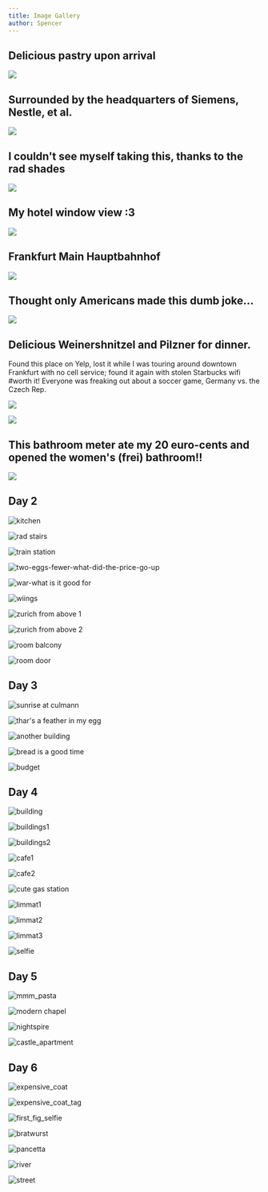 ```yaml
---
title: Image Gallery
author: Spencer
---
```


## Delicious pastry upon arrival
![](images/IMG_20170901_163237.jpg)

## Surrounded by the headquarters of Siemens, Nestle, et al.
![](images/IMG_20170901_173024.jpg)

## I couldn't see myself taking this, thanks to the rad shades
![](images/IMG_20170901_175138.jpg)

## My hotel window view :3
![](images/IMG_20170901_180807.jpg)

## Frankfurt Main Hauptbahnhof
![](images/IMG_20170901_194240.jpg)

## Thought only Americans made this dumb joke...
![](images/IMG_20170901_195555.jpg)

## Delicious Weinershnitzel and Pilzner for dinner.
Found this place on Yelp, lost it while I was touring around downtown Frankfurt
 with no cell service; found it again with stolen Starbucks wifi #worth it!
 Everyone was freaking out about a soccer game, Germany vs. the Czech Rep.

![](images/IMG_20170901_203828.jpg)

![](images/IMG_20170901_205133.jpg)

## This bathroom meter ate my 20 euro-cents and opened the women's (frei) bathroom!!
![](images/IMG_20170901_212412.jpg)

## Day 2
![kitchen](images/kitchen.jpg)

![rad stairs](images/rad%20stairs.jpg)

![train station](images/train%20station.jpg)

![two-eggs-fewer-what-did-the-price-go-up](images/two-eggs-fewer-what-did-the-price-go-up.jpg)

![war-what is it good for](images/war-what%20is%20it%20good%20for.jpg)

![wiings](images/wiings.jpg)

![zurich from above 1](images/zurich%20from%20above%201.jpg)

![zurich from above 2](images/zurich%20from%20above%202.jpg)

![room balcony](images/room%20balcony.jpg)

![room door](images/room%20door.jpg)


## Day 3
![sunrise at culmann](images/sunrise%20at%20culmann.jpg)

![thar's a feather in my egg](images/thar%27s%20a%20feather%20in%20my%20egg.jpg)

![another building](images/another%20building.jpg)

![bread is a good time](images/bread%20is%20a%20good%20time.jpg)

![budget](images/budget.jpg)


## Day 4
![building](images/building.jpg)

![buildings1](images/building1.jpg)

![buildings2](images/building2.jpg)

![cafe1](images/cafe1.jpg)

![cafe2](images/cafe2.jpg)

![cute gas station](images/cute%20gas%20station.jpg)

![limmat1](images/limmat1.jpg)

![limmat2](images/limmat2.jpg)

![limmat3](images/limmat3.jpg)

![selfie](images/selfie.jpg)

## Day 5
![mmm_pasta](images/mmm_pasta.jpg)

![modern chapel](images/modern%20chapel.jpg)

![nightspire](images/nightspire.jpg)

![castle_apartment](images/castle_apartment.jpg)

## Day 6

![expensive_coat](images/expensive_coat.jpg)

![expensive_coat_tag](images/expensive_coat_tag.jpg)

![first_fig_selfie](images/first_fig_selfie.jpg)

![bratwurst](images/bratwurst.jpg)

![pancetta](images/pancetta.jpg)

![river](images/river.jpg)

![street](images/street.jpg)